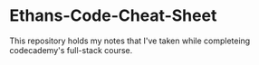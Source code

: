 # Ethans-Code-Cheat-Sheet

This repository holds my notes that I've taken while completeing codecademy's full-stack course.
